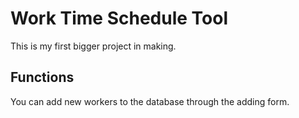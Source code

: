 # Work Time Schedule Tool

This is my first bigger project in making.

## Functions

You can add new workers to the database through the adding form.
